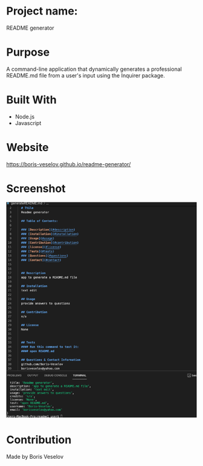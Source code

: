 # Project name: 

README generator

# Purpose

A command-line application that dynamically generates a professional README.md file from a user's input using the Inquirer package. 
# Built With

* Node.js
* Javascript

# Website

https://boris-veselov.github.io/readme-generator/

# Screenshot

![Sample README](./assets/images/demo.png)


# Contribution

Made by Boris Veselov





